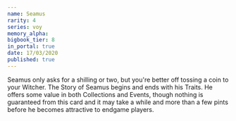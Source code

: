 ```yaml
---
name: Seamus
rarity: 4
series: voy
memory_alpha:
bigbook_tier: 8
in_portal: true
date: 17/03/2020
published: true
---
```


Seamus only asks for a shilling or two, but you're better off tossing a coin to your Witcher. The Story of Seamus begins and ends with his Traits. He offers some value in both Collections and Events, though nothing is guaranteed from this card and it may take a while and more than a few pints before he becomes attractive to endgame players.
